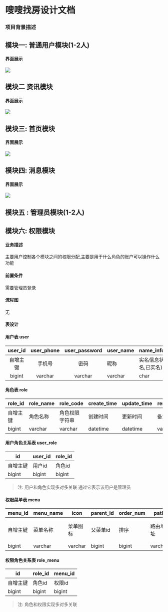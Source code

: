 # 嗖嗖找房设计文档

### 项目背景描述

> 

## 模块一:  普通用户模块(1-2人)

#### 界面展示

![](img/32.png)  



## 模块二 资讯模块

#### 界面展示

![](img/33.png)  

#### 

## 模块三: 首页模块

#### 界面展示

![](img/35.png)  

#### 



## 模块四: 消息模块

#### 界面展示

![](img/34.png)   

#### 

## 模块五 : 管理员模块(1-2人)



## 模块六: 权限模块

#### 业务描述

 主要用户控制各个模块之间的权限分配,主要是用于什么角色的账户可以操作什么功能

#### 前置条件

需要管理员登录

#### 流程图

无

#### 表设计

#### 用户表 user

| user_id  | user_phone | user_password | user_name | name_information            | user_sex | Inviter      | create_time |
| :------: | :--------: | :-----------: | --------- | --------------------------- | -------- | ------------ | :---------: |
| 自增主键 |   手机号   |     密码      | 昵称      | 实名信息状态(未实名,已实名) | 性别     | 邀请人用户id |  创建时间   |
|  bigint  |  varchar   |    varchar    | varchar   | char                        | char     | bigint       |  datetime   |

#### 角色表 role

| role_id  | role_name | role_code      | create_time | update_time | remark  |
| -------- | --------- | -------------- | ----------- | ----------- | ------- |
| 自增主键 | 角色名称  | 角色权限字符串 | 创建时间    | 更新时间    | 备注    |
| bigint   | varchar   | varchar        | datetime    | datetime    | varchar |

#### 用户角色关系表  user_role

| id       | user_id | role_id |
| -------- | ------- | ------- |
| 自增主键 | 用户id  | 角色id  |
| bigint   | bigint  | bigint  |

>注: 用户和角色实现多对多关联 通过它表示该用户是管理员

####  权限菜单表 menu

| menu_id  | menu_name | icon     | parent_id | order_num | path     | component | menu_type                     | create_time | update_time | remark  |
| -------- | --------- | -------- | --------- | --------- | -------- | --------- | ----------------------------- | ----------- | ----------- | ------- |
| 自增主键 | 菜单名称  | 菜单图标 | 父菜单id  | 排序      | 路由地址 | 组件路径  | 菜单类型（m目录 c菜单 f按钮） | 创建时间    | 更新时间    | 备注    |
| bigint   | varchar   | varchar  | bigint    | bigint    | varchar  | varchar   | char                          | datetime    | datetime    | varchar |

#### 权限角色关系表  role_menu

| id       | role_id | menu_id |
| -------- | ------- | ------- |
| 自增主键 | 角色id  | 权限id  |
| bigint   | bigint  | bigint  |

>注: 角色和权限实现多对多关联